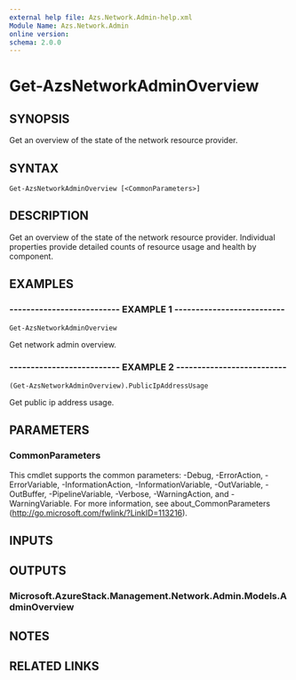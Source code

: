 ```yaml
---
external help file: Azs.Network.Admin-help.xml
Module Name: Azs.Network.Admin
online version: 
schema: 2.0.0
---
```


# Get-AzsNetworkAdminOverview

## SYNOPSIS
Get an overview of the state of the network resource provider.

## SYNTAX

```
Get-AzsNetworkAdminOverview [<CommonParameters>]
```

## DESCRIPTION
Get an overview of the state of the network resource provider. 
Individual properties provide detailed counts of resource usage and health by component.

## EXAMPLES

### -------------------------- EXAMPLE 1 --------------------------
```
Get-AzsNetworkAdminOverview
```

Get network admin overview.

### -------------------------- EXAMPLE 2 --------------------------
```
(Get-AzsNetworkAdminOverview).PublicIpAddressUsage
```

Get public ip address usage.

## PARAMETERS

### CommonParameters
This cmdlet supports the common parameters: -Debug, -ErrorAction, -ErrorVariable, -InformationAction, -InformationVariable, -OutVariable, -OutBuffer, -PipelineVariable, -Verbose, -WarningAction, and -WarningVariable. For more information, see about_CommonParameters (http://go.microsoft.com/fwlink/?LinkID=113216).

## INPUTS

## OUTPUTS

### Microsoft.AzureStack.Management.Network.Admin.Models.AdminOverview

## NOTES

## RELATED LINKS

